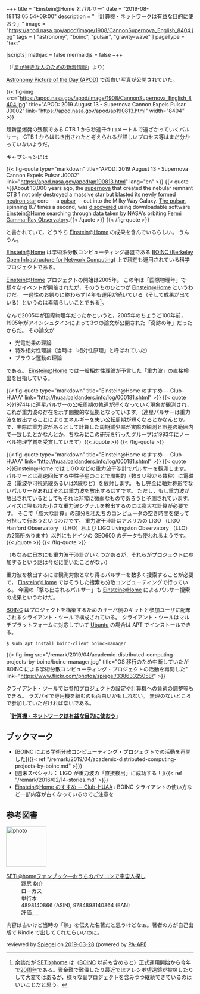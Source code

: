 +++
title = "Einstein@Home とパルサー"
date =  "2019-08-18T13:05:54+09:00"
description = "「計算機・ネットワークは有益な目的に使おう」"
image = "https://apod.nasa.gov/apod/image/1908/CannonSupernova_English_8404.jpg"
tags = [ "astronomy", "boinc", "pulsar", "gravity-wave" ]
pageType = "text"

[scripts]
  mathjax = false
  mermaidjs = false
+++

（「[星が好きな人のための新着情報](https://news.local-group.jp/20190815.html#p07)」より）

[Astronomy Picture of the Day (APOD)](https://apod.nasa.gov/) で面白い写真が公開されていた。

{{< fig-img src="https://apod.nasa.gov/apod/image/1908/CannonSupernova_English_8404.jpg" title="APOD: 2019 August 13 - Supernova Cannon Expels Pulsar J0002" link="https://apod.nasa.gov/apod/ap190813.html" width="8404" >}}

超新星爆発の残骸である CTB 1 から秒速千キロメートルで遠ざかっていくパルサー。
CTB 1 からはじき出されたと考えられるが詳しいプロセス等はまだ分かっていないようだ。

キャプションには

{{< fig-quote type="markdown" title="APOD: 2019 August 13 - Supernova Cannon Expels Pulsar J0002" link="https://apod.nasa.gov/apod/ap190813.html" lang="en" >}}
{{< quote >}}About 10,000 years ago, the [supernova](https://www.nasa.gov/subject/7226/supernova/) that created the nebular remnant [CTB 1](https://astrodonimaging.com/gallery/ctb-1-supernova-remnant/) not only destroyed a massive star but blasted its newly formed [neutron star](https://svs.gsfc.nasa.gov/12605) core -- a [pulsar](https://apod.nasa.gov/apod/ap090709.html) -- out into the Milky Way Galaxy. [The pulsar](https://public.nrao.edu/news/cannonball-pulsar/), spinning 8.7 times a second, was [discovered](https://ui.adsabs.harvard.edu/abs/2019ApJ...876L..17S/abstract) using downloadable software [Einstein@Home](https://einsteinathome.org/) searching through data taken by NASA's orbiting [Fermi Gamma-Ray Observatory](https://en.wikipedia.org/wiki/Fermi_Gamma-ray_Space_Telescope).{{< /quote >}}
{{< /fig-quote >}}

と書かれていて，どうやら [Einstein@Home] の成果を含んでいるらしい。
うんうん。

[Einstein@Home] は学術系分散コンピューティング基盤である [BOINC (Berkeley Open Infrastructure for Network Computing)](https://boinc.berkeley.edu/) 上で現在も運用されている科学プロジェクトである。

[Einstein@Home] プロジェクトの開始は2005年。
この年は「国際物理年」で様々なイベントが開催されたが，そのうちのひとつが [Einstein@Home] というわけだ。
一過性のお祭りに終わらず14年も運用が続いている（そして成果が出ている）というのは素晴らしいことである[^sah1]。

[^sah1]: 余談だが [SETI@home] は（[BOINC] 以前も含めると）正式運用開始から今年で[20周年](https://www.theringer.com/tech/2019/5/24/18637942/seti-home-aliens-citizen-science-extraterrestrial-life-20th-anniversary "SETI@home, the Alien-Hunting Project for the Nonscientist, Turns 20 - The Ringer")である。資金難で難儀したり最近ではアレシボ望遠鏡が被災したりして大変ではあるが，様々な副プロジェクトを含みつつ継続できているのはいいことだと思う。

なんで2005年が国際物理年だったかというと，2005年のちょうど100年前，1905年がアインシュタインによって3つの論文が公開された「奇跡の年」だったからだ。
その論文が

- 光電効果の理論
- 特殊相対性理論（当時は「相対性原理」と呼ばれていた）
- ブラウン運動の理論

である。
[Einstein@Home] では一般相対性理論が予言した「重力波」の直接検出を目指している。

{{< fig-quote type="markdown" title="Einstein@Home のすすめ -- Club-HUAA" link="http://huaa.baldanders.info/log/000181.shtml" >}}
{{< quote >}}1974年に連星パルサーの公転周期の軌道が短くなっていく現象が観測され，これが重力波の存在を示す間接的な証拠となっています。（連星パルサーは重力波を放出することによりエネルギーを失い公転周期が短くなるとかなんとか。で，実際に重力波があるとして計算した周期減少率が実際の観測と誤差の範囲内で一致したとかなんとか。ちなみにこの研究を行ったグループは1993年にノーベル物理学賞を受賞しています）{{< /quote >}}
{{< /fig-quote >}}

{{< fig-quote type="markdown" title="Einstein@Home のすすめ -- Club-HUAA" link="http://huaa.baldanders.info/log/000181.shtml" >}}
{{< quote >}}Einstein@Home では LIGO などの重力波干渉計でパルサーを観測します。
パルサーとは高速回転する中性子星のことで周期的（数ミリ秒から数秒）に電磁波（電波や可視光線あるいはX線など）を放射します。
もし完全に軸対称形でないパルサーがあればそれは重力波を放出するはずです。
ただし，もし重力波が放出されているとしてもそれは非常に微弱なものであろうと予測されています。
ノイズに埋もれた小さな重力波シグナルを検出するのには膨大な計算が必要です。
そこで「膨大な計算」の部分を私たちのコンピュータの空き時間を使って分担して行おうというわけです。
重力波干渉計はアメリカの LIGO （LIGO Hanford Observatory （LHO）および LIGO Livingston Observatory （LLO）の2箇所あります）以外にもドイツの GEO600 のデータも使われるようです。{{< /quote >}}
{{< /fig-quote >}}

（ちなみに日本にも重力波干渉計がいくつかあるが，それらがプロジェクトに参加するという話は今だに聞いたことがない）

重力波を検出するには観測対象となり得るパルサーを数多く捜索することが必要で， [Einstein@Home] ではそうした捜索も分散コンピューティングで行っている。
今回の「撃ち出されるパルサー」も [Einstein@Home] によるパルサー捜索の成果というわけだ。

[BOINC] はプロジェクトを構築するためのサーバ側のキットと参加ユーザに配布されるクライアント・ツールで構成されている。
クライアント・ツールはマルチプラットフォームに対応していて [Ubuntu] の場合は APT でインストールできる。

```text
$ sudo apt install boinc-client boinc-manager
```

{{< fig-img src="/remark/2019/04/academic-distributed-computing-projects-by-boinc/boinc-manager.jpg" title="OS 移行のため中断していたが BOINC による学術分散コンピューティング・プロジェクトの活動を再開した" link="https://www.flickr.com/photos/spiegel/33863325058/" >}}

クライアント・ツールでは参加プロジェクトの設定や計算機への負荷の調整等もできる。
ラズパイで専用機を組むのも面白いかもしれない。
無理のないところで参加していただければ幸いである。

「[**計算機・ネットワークは有益な目的に使おう**](https://baldanders.info/blog/000581/)」

## ブックマーク

- [BOINC による学術分散コンピューティング・プロジェクトでの活動を再開した]({{< ref "/remark/2019/04/academic-distributed-computing-projects-by-boinc.md" >}})
- [週末スペシャル： LIGO が重力波の「直接検出」に成功する！]({{< ref "/remark/2016/02/14-stories.md" >}})
- [Einstein@Home のすすめ -- Club-HUAA](http://huaa.baldanders.info/log/000181.shtml) : BOINC クライアントの使い方など一部内容が古くなっているのでご注意を

[APOD]: https://apod.nasa.gov/ "Astronomy Picture of the Day"
[Einstein@Home]: https://einsteinathome.org/
[SETI@home]: https://setiathome.berkeley.edu/
[BOINC]: https://boinc.berkeley.edu/
[Ubuntu]: https://www.ubuntu.com/ "The leading operating system for PCs, IoT devices, servers and the cloud | Ubuntu"

## 参考図書

<div class="hreview">
  <div class="photo"><a class="item url" href="https://www.amazon.co.jp/SETI-home%E3%83%95%E3%82%A1%E3%83%B3%E3%83%96%E3%83%83%E3%82%AF%E2%80%95%E3%81%8A%E3%81%86%E3%81%A1%E3%81%AE%E3%83%91%E3%82%BD%E3%82%B3%E3%83%B3%E3%81%A7%E5%AE%87%E5%AE%99%E4%BA%BA%E6%8E%A2%E3%81%97-%E9%87%8E%E5%B0%BB-%E6%8A%B1%E4%BB%8B/dp/4898140866?SubscriptionId=AKIAJYVUJ3DMTLAECTHA&tag=baldandersinf-22&linkCode=xm2&camp=2025&creative=165953&creativeASIN=4898140866"><img src="https://images-fe.ssl-images-amazon.com/images/I/51A74XV7MDL._SL160_.jpg" width="108" alt="photo"></a></div>
  <dl class="fn">
    <dt><a href="https://www.amazon.co.jp/SETI-home%E3%83%95%E3%82%A1%E3%83%B3%E3%83%96%E3%83%83%E3%82%AF%E2%80%95%E3%81%8A%E3%81%86%E3%81%A1%E3%81%AE%E3%83%91%E3%82%BD%E3%82%B3%E3%83%B3%E3%81%A7%E5%AE%87%E5%AE%99%E4%BA%BA%E6%8E%A2%E3%81%97-%E9%87%8E%E5%B0%BB-%E6%8A%B1%E4%BB%8B/dp/4898140866?SubscriptionId=AKIAJYVUJ3DMTLAECTHA&tag=baldandersinf-22&linkCode=xm2&camp=2025&creative=165953&creativeASIN=4898140866">SETI@homeファンブック―おうちのパソコンで宇宙人探し</a></dt>
    <dd>野尻 抱介</dd>
    <dd>ローカス</dd>
    <dd>単行本</dd>
    <dd>4898140866 (ASIN), 9784898140864 (EAN)</dd>
    <dd>評価<abbr class="rating fa-sm" title="4">&nbsp;<i class="fas fa-star"></i>&nbsp;<i class="fas fa-star"></i>&nbsp;<i class="fas fa-star"></i>&nbsp;<i class="fas fa-star"></i>&nbsp;<i class="far fa-star"></i></abbr></dd>
  </dl>
  <p class="description">内容は古いけど当時の「熱」を伝えた名著だと思うけどなぁ。著者の方が自己出版で Kindle で出してくれたらいいのに。</p>
  <p class="powered-by">reviewed by <a href='#maker' class='reviewer'>Spiegel</a> on <abbr class="dtreviewed" title="2019-03-28">2019-03-28</abbr> (powered by <a href="https://affiliate.amazon.co.jp/assoc_credentials/home">PA-API</a>)</p>
</div>

